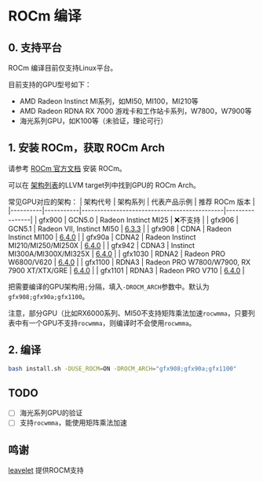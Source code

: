 # ROCm 编译

## 0. 支持平台

ROCm 编译目前仅支持Linux平台。

目前支持的GPU型号如下：

- AMD Radeon Instinct MI系列，如MI50, MI100，MI210等
- AMD Radeon RDNA RX 7000 游戏卡和工作站卡系列，W7800，W7900等
- 海光系列GPU，如K100等（未验证，理论可行）

## 1. 安装 ROCm，获取 ROCm Arch

请参考 [ROCm 官方文档](https://rocm.docs.amd.com/projects/install-on-linux/en/latest/) 安装 ROCm。

可以在 [架构列表](https://rocm.docs.amd.com/en/latest/reference/gpu-arch-specs.html)的LLVM target列中找到GPU的 ROCm Arch。

常见GPU对应的架构：
| 架构代号 | 架构系列 | 代表产品示例                                | 推荐 ROCm 版本 |
|----------|-----------|---------------------------------------------|----------------|
| gfx900   | GCN5.0    | Radeon Instinct MI25                        | ❌不支持         |
| gfx906   | GCN5.1    | Radeon VII, Instinct MI50                   | [6.3.3](https://rocm.docs.amd.com/projects/install-on-linux/en/docs-6.3.3/install/quick-start.html) |
| gfx908   | CDNA      | Radeon Instinct MI100                       | [6.4.0](https://rocm.docs.amd.com/projects/install-on-linux/en/docs-6.4.0/install/quick-start.html) |
| gfx90a   | CDNA2     | Radeon Instinct MI210/MI250/MI250X         | [6.4.0](https://rocm.docs.amd.com/projects/install-on-linux/en/docs-6.4.0/install/quick-start.html) |
| gfx942   | CDNA3     | Instinct MI300A/MI300X/MI325X              | [6.4.0](https://rocm.docs.amd.com/projects/install-on-linux/en/docs-6.4.0/install/quick-start.html) |
| gfx1030  | RDNA2     | Radeon PRO W6800/V620                       | [6.4.0](https://rocm.docs.amd.com/projects/install-on-linux/en/docs-6.4.0/install/quick-start.html) |
| gfx1100  | RDNA3     | Radeon PRO W7800/W7900, RX 7900 XT/XTX/GRE  | [6.4.0](https://rocm.docs.amd.com/projects/install-on-linux/en/docs-6.4.0/install/quick-start.html) |
| gfx1101  | RDNA3     | Radeon PRO V710                         | [6.4.0](https://rocm.docs.amd.com/projects/install-on-linux/en/docs-6.4.0/install/quick-start.html) |



把需要编译的GPU架构用`;`分隔，填入`-DROCM_ARCH`参数中。默认为`gfx908;gfx90a;gfx1100`。

注意，部分GPU（比如RX6000系列、MI50不支持矩阵乘法加速`rocwmma`，只要列表中有一个GPU不支持`rocwmma`，则编译时不会使用`rocwmma`。

## 2. 编译

``` sh
bash install.sh -DUSE_ROCM=ON -DROCM_ARCH="gfx908;gfx90a;gfx1100"
```

## TODO

- [ ] 海光系列GPU的验证
- [ ] 支持`rocwmma`，能使用矩阵乘法加速

## 鸣谢

[leavelet](https://github.com/leavelet) 提供ROCM支持
